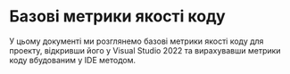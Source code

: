 # Базові метрики якості коду

У цьому документі ми розглянемо базові метрики якості коду для проекту, відкривши його у Visual Studio 2022 та вирахувавши метрики коду вбудованим у IDE методом.

